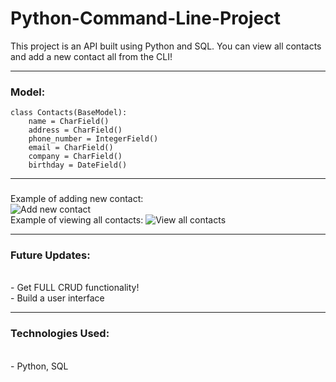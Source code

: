 # Python-Command-Line-Project

This project is an API built using Python and SQL. You can view all contacts and add a new contact all from the CLI!

---

### Model:
```
class Contacts(BaseModel):
    name = CharField()
    address = CharField()
    phone_number = IntegerField()
    email = CharField()
    company = CharField()
    birthday = DateField()
```

---

###
Example of adding new contact:
<br />
![Add new contact](https://imgur.com/FPNsRU1)
<br />
Example of viewing all contacts:
![View all contacts](https://imgur.com/t33TkcI)
<br />


---

### Future Updates:
<br />
- Get FULL CRUD functionality!
<br />
- Build a user interface

---

### Technologies Used:
<br />
- Python, SQL
